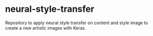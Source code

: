 # neural-style-transfer
Repository to apply neural style transfer on content and style image to create a new artistic images with Keras.
